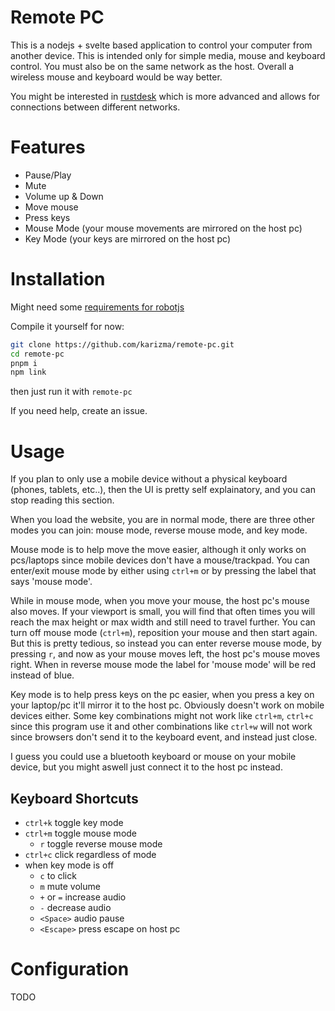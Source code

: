 # Remote PC

This is a nodejs + svelte based application to control your computer from another
device. This is intended only for simple media, mouse and keyboard control.
You must also be on the same network as the host. Overall a wireless mouse and keyboard
would be way better.

You might be interested in [rustdesk](https://github.com/rustdesk/rustdesk) which
is more advanced and allows for connections between different networks.

# Features

<!-- prettier-ignore -->
- Pause/Play
- Mute
- Volume up & Down
- Move mouse
- Press keys
- Mouse Mode (your mouse movements are mirrored on the host pc)
- Key Mode (your keys are mirrored on the host pc)

# Installation

Might need some [requirements for robotjs](https://github.com/octalmage/robotjs/#building)

Compile it yourself for now:

```bash
git clone https://github.com/karizma/remote-pc.git
cd remote-pc
pnpm i
npm link
```

then just run it with `remote-pc`

If you need help, create an issue.

# Usage

If you plan to only use a mobile device without a physical keyboard (phones, tablets, etc..),
then the UI is pretty self explainatory, and you can stop reading this section.

When you load the website, you are in normal mode, there are three other modes you
can join: mouse mode, reverse mouse mode, and key mode.

Mouse mode is to help move the move easier, although it only works on pcs/laptops
since mobile devices don't have a mouse/trackpad. You can enter/exit mouse mode
by either using `ctrl+m` or by pressing the label that says 'mouse mode'.

While in mouse mode, when you move your mouse, the host pc's mouse also moves.
If your viewport is small, you will find that often times you will reach the max height
or max width and still need to travel further. You can turn off mouse mode (`ctrl+m`),
reposition your mouse and then start again. But this is pretty tedious, so instead
you can enter reverse mouse mode, by pressing `r`, and now as your mouse moves
left, the host pc's mouse moves right. When in reverse mouse mode the label for
'mouse mode' will be red instead of blue.

Key mode is to help press keys on the pc easier, when you press a key on your
laptop/pc it'll mirror it to the host pc. Obviously doesn't work on mobile devices either.
Some key combinations might not work like `ctrl+m`, `ctrl+c` since this program use it
and other combinations like `ctrl+w` will not work since browsers don't send it to the
keyboard event, and instead just close.

I guess you could use a bluetooth keyboard or mouse on your mobile device, but
you might aswell just connect it to the host pc instead.

## Keyboard Shortcuts

<!-- prettier-ignore -->
- `ctrl+k` toggle key mode
- `ctrl+m` toggle mouse mode
  - `r` toggle reverse mouse mode 
- `ctrl+c` click regardless of mode
- when key mode is off
  - `c` to click 
  - `m` mute volume
  - `+` or `=` increase audio
  - `-` decrease audio
  - `<Space>` audio pause
  - `<Escape>` press escape on host pc

# Configuration

TODO
